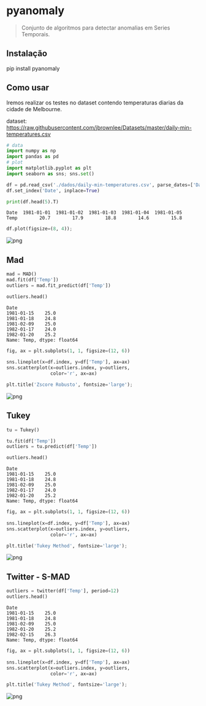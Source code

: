 # pyanomaly
> Conjunto de algoritmos para detectar anomalias em Series Temporais.


## Instalação

pip install pyanomaly

## Como usar

Iremos realizar os testes no dataset contendo temperaturas diarias da cidade de Melbourne.

dataset: https://raw.githubusercontent.com/jbrownlee/Datasets/master/daily-min-temperatures.csv

```python
# data
import numpy as np
import pandas as pd
# plot
import matplotlib.pyplot as plt
import seaborn as sns; sns.set()

df = pd.read_csv('./dados/daily-min-temperatures.csv', parse_dates=['Date'])
df.set_index('Date', inplace=True)
```

```python
print(df.head(5).T)
```

    Date  1981-01-01  1981-01-02  1981-01-03  1981-01-04  1981-01-05
    Temp        20.7        17.9        18.8        14.6        15.8


```python
df.plot(figsize=(8, 4));
```


![png](docs/images/output_6_0.png)


## Mad

```python
mad = MAD()
mad.fit(df['Temp'])
outliers = mad.fit_predict(df['Temp'])

outliers.head()
```




    Date
    1981-01-15    25.0
    1981-01-18    24.8
    1981-02-09    25.0
    1982-01-17    24.0
    1982-01-20    25.2
    Name: Temp, dtype: float64



```python
fig, ax = plt.subplots(1, 1, figsize=(12, 6))
                       
sns.lineplot(x=df.index, y=df['Temp'], ax=ax)
sns.scatterplot(x=outliers.index, y=outliers, 
                color='r', ax=ax)

plt.title('Zscore Robusto', fontsize='large');
```


![png](docs/images/output_9_0.png)


## Tukey

```python
tu = Tukey()

tu.fit(df['Temp'])
outliers = tu.predict(df['Temp'])

outliers.head()
```




    Date
    1981-01-15    25.0
    1981-01-18    24.8
    1981-02-09    25.0
    1982-01-17    24.0
    1982-01-20    25.2
    Name: Temp, dtype: float64



```python
fig, ax = plt.subplots(1, 1, figsize=(12, 6))
                       
sns.lineplot(x=df.index, y=df['Temp'], ax=ax)
sns.scatterplot(x=outliers.index, y=outliers, 
                color='r', ax=ax)

plt.title('Tukey Method', fontsize='large');
```


![png](docs/images/output_12_0.png)


## Twitter - S-MAD

```python
outliers = twitter(df['Temp'], period=12)
outliers.head()
```




    Date
    1981-01-15    25.0
    1981-01-18    24.8
    1981-02-09    25.0
    1982-01-20    25.2
    1982-02-15    26.3
    Name: Temp, dtype: float64



```python
fig, ax = plt.subplots(1, 1, figsize=(12, 6))
                       
sns.lineplot(x=df.index, y=df['Temp'], ax=ax)
sns.scatterplot(x=outliers.index, y=outliers, 
                color='r', ax=ax)

plt.title('Tukey Method', fontsize='large');
```


![png](docs/images/output_15_0.png)

